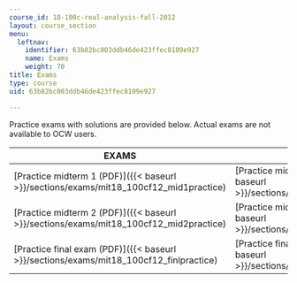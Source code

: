 ```yaml
---
course_id: 18-100c-real-analysis-fall-2012
layout: course_section
menu:
  leftnav:
    identifier: 63b82bc003ddb46de423ffec8109e927
    name: Exams
    weight: 70
title: Exams
type: course
uid: 63b82bc003ddb46de423ffec8109e927

---
```


Practice exams with solutions are provided below. Actual exams are not available to OCW users.

| EXAMS | SOLUTIONS |
| --- | --- |
| [Practice midterm 1 (PDF)]({{< baseurl >}}/sections/exams/mit18_100cf12_mid1practice) | [Practice midterm 1 solutions (PDF)]({{< baseurl >}}/sections/exams/mit18_100cf12_solutions) |
| [Practice midterm 2 (PDF)]({{< baseurl >}}/sections/exams/mit18_100cf12_mid2practice) | [Practice midterm 2 solutions (PDF)]({{< baseurl >}}/sections/exams/mit18_100cf12_midterm_2) |
| [Practice final exam (PDF)]({{< baseurl >}}/sections/exams/mit18_100cf12_finlpractice) | [Practice final exam solutions (PDF)]({{< baseurl >}}/sections/exams/mit18_100cf12_final)